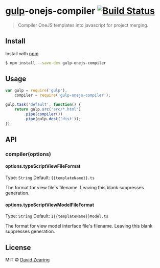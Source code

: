 # [gulp](https://github.com/gulpjs/gulp)-onejs-compiler [![Build Status](https://travis-ci.org/dzearing/gulp-onejs-compiler.png?branch=master)](https://travis-ci.org/dzearing/gulp-onejs-compiler)

> Compiler OneJS templates into javascript for project merging.

## Install

Install with [npm](https://npmjs.org/package/gulp-onejs-compiler)

```bash
$ npm install --save-dev gulp-onejs-compiler
```

## Usage

```js
var gulp = require('gulp'),
    compiler = require('gulp-onejs-compiler');

gulp.task('default', function() {
    return gulp.src('src/*.html')
        .pipe(compiler())
        .pipe(gulp.dest('dist'));
});
```

## API

### compiler(options)

#### options.typeScriptViewFileFormat
Type: `String`
Default: `{{templateName}}.ts`

The format for view file's filename. Leaving this blank suppresses generation.

#### options.typeScriptViewModelFileFormat
Type: `String`
Default: `I{{templateName}}Model.ts`

The format for view model interface file's filename. Leaving this blank suppresses generation.

## License

MIT © [David Zearing](http://github.com/dzearing)
